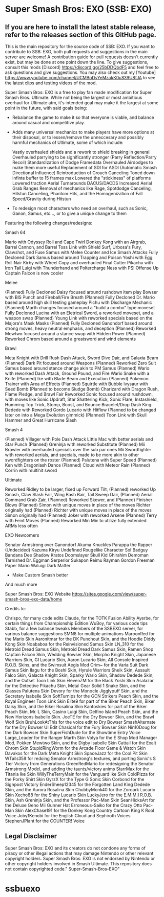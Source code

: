 # Super Smash Bros: EXO (SSB: EXO)
## If you are here to install the latest stable release, refer to the releases section of this GitHub page.

This is the main repository for the source code of SSB: EXO. If you want to contribute to SSB: EXO, both pull requests and suggestions in the main server are welcome! A contribution guide for pull requests doesn't currently exist, but may be done at one point down the line. To give suggestions, consult this mods [Discord] https://discord.gg/25bDDQbdF5 and feel free to ask questions and give suggestions. You may also check out my [Youtube] https://www.youtube.com/channel/UCMBoDvYeMzakK0u839U8fJA to see the latest clips and testing videos of the mod.

Super Smash Bros: EXO is a free to play fan made modification for Super Smash Bros. Ultimate. While not being the largest or most ambitious overhaul for Ultimate atm, it's intended goal may make it the largest at some point in the future, with said goals being:

- Rebalance the game to make it so that everyone is viable, and balance around casual and competitive play.

- Adds many universal mechanics to make players have more options at their disposal, or to lessen/remove the unneccesary and possibly harmful mechanics of Ultimate, some of which include:

  Vastly overhauled shields and a rework to shield breaking in general
  Overhauled parrying to be significantly stronger (Parry Reflection/Parry Recoil)
  Standardization of Dodge Framedata
  Overhauled Airdodges to make them more useful
  Replacement of SDI for ASDI (Automatic Smash Directional Influence)
  Reintroduction of Crouch Canceling
  Toned down infinte buffer to 15 frames max
  Lowered the "stickiness" of platforms
  Lowered traction
  Aerial Turnarounds
  DACUS/DACDS
  Increased Aerial Grab Ranges
  Removal of mechanics like Rage, Spotdodge Canceling, Hitstun Canceling, Phantom Hits, and the Homogenization of Fall Speed/Gravity during Hitstun

- To redesign most characters who need an overhaul, such as Sonic, Ganon, Samus, etc..., or to give a unique change to them

Featuring the following changes/redesigns:

Smash 64

Mario with Odyssey Roll and Cape Twirl
Donkey Kong with an Airgrab, Barrel Cannon, and Barrel Toss
Link with Shield Surf, Urbosa's Fury, Clawshot, and Fuse
Samus with Melee Counter and Ice Smash Attacks
Fully Decloned Dark Samus based around Trapping and Poison
Yoshi with Egg Roll Nair
Kirby with Wheel Copy and overhauled Final Cutter
Pikachu with Iron Tail
Luigi with Thunderhand and Poltercharge
Ness with PSI Offense Up
Captain Falcon is now cooler

Melee

(Planned) Fully Decloned Daisy focused around rushdown item play
Bowser with BIS Punch and Fireball/Fire Breath
(Planned) Fully Decloned Dr. Mario based around high skill testing gameplay
Pichu with Discharge Mechanic
(Planned) Marth changes focused around a "build a combo" type moveset
Fully Decloned Lucina with an Eletrical Sword, a reworked moveset, and a weapon swap
(Planned) Young Link with reworked specials based on the Majora's Mask Masks
(Planned) Fully Decloned Ganondorf based around strong moves, heavy neutral emphasis, and deception
(Planned) Reworked Mewtwo focused around a stance swap with Hidden Power
(Planned) Reworked Chrom based around a greatsword and wind elements

Brawl

Meta Knight with Drill Rush Dash Attack, Sword Dive Dair, and Galaxia Beam
(Planned) Dark Pit focused around Weapons
(Planned) Reworked Zero Suit Samus based around stance change akin to PM Samus
(Planned) Wario with reworked Dash Attack, Ground Pound, and Fire Wario
Snake with a Knife
(Planned) Ike with Blade Beam and Execution
(Planned) Pokemon Trainer with Area of Effects
(Planned) Squirtle with Bubble
Ivysaur with Seed Bomb (Planned to become Sludge Bomb)
Charizard with Dragon Rush, Flame Pledge, and Brawl Fair
Reworked Sonic focused around rushdown, with moves like Sonic Updraft, Star Shattering Kick, Sonic Flare, Instashield, Humming Top Trick, Stomp, Boost, and Bounce Bracelet/Drop Dash
King Dedede with Reworked Gordo
Lucario with Hitflow (Planned to be changed later on into a Mega Evolution gimmick)
(Planned) Toon Link with Skull Hammer and Great Hurricane Slash

Smash 4

(Planned) Villager with Pole Dash Attack
Little Mac with better aerials and Star Punch
(Planned) Greninja with reworked Substitute
(Planned) Mii Brawler with overhauled specials over the sub par ones
Mii Swordfighter with reworked aerials, and specials, made to be more akin to other swordfighters on the roster
(Planned) Palutena with Super Speed
(Planned) Ken with Dragonlash Dance
(Planned) Cloud with Meteor Rain
(Planned) Corrin with multihit sword

Ultimate

Reworked Ridley to be larger, fixed up Forward Tilt, (Planned) reworked Up Smash, Claw Slash Fair, Wing Bash Bair, Tail Sweep Dair, (Planned) Aerial Command Grab Zair, (Planned) Reworked Skewer, and (Planned) Finisher Blows
(Planned) Simon with unique moves in place of the moves Richter originally had
(Planned) Richter with unique moves in place of the moves Simon originally had
(Planned) Joker with reworked Arsene
(Planned) Terry with Feint Moves
(Planned) Reworked Min Min to utilize fully extended ARMs less often

EXO Newcomers

Senator Armstrong over Ganondorf
Akuma
Knuckles
Parappa the Rapper (Undecided)
Kazuma Kiryu
Undefined Rougelike Character
Sol Badguy
Bandana Dee
Shadow
Kratos
Doomslayer
Skull Kid
Ghirahim
Demoman
Tarnished
Dr. Eggman
Serperior
Sukapon
Reimu
Rayman
Gordon Freeman
Paper Mario
Waluigi
Dark Matter

- Make Custom Smash better

And much more

Super Smash Bros: EXO Website
https://sites.google.com/view/super-smash-bros-exo-data/home

Credits to:

Chrispo, for many code edits
Claude, for the TOTK Fusion Ability
Ayerbe, for certain things from Championship Edition
WuBoy, for various code tips
Stabb, for a few balance tweaks
Members of the SSBEXO server, for various balance suggestions
SMN8 for multiple animations
MaroonRed for the Mario Skin
Aaronitmar for the DK Punchout Skin, and the Hoodie Diddy Kong Skin
Noababoa for the Reinvisioned Samus Skin
LN_310 for the Metroid Dread Samus Skin, Metroid Dread Dark Samus Skin, Ramen Shop Captain Falcon Skin, Wedding Bowser Skin, Morpho Knight Skin, Japanese Warriors Skin, GI Lucario Skin, Aaron Lucario Skin, All Console Inspired R.O.B. Skins, and the Swimsuit Aegis Mod
Crim~ for the Varia Suit Dark Samus Skin
Ilagu for the Boshi Skin, Hyrule Warriors Sheik Skin, Assault Falco Skin, Galacta Knight Skin, Sparky Wario Skin, Shadow Dedede Skin, and the Outset Toon Link Skin
ElevenZM for the Black Yoshi Skin
Asalazar for the Detective Pikachu Skin, Metal Gear Solid 1 Snake Skin, and the Glasses Palutena Skin
Devory for the Monocle Jigglypuff Skin, and the Secretary Isabelle Skin
SoftTurnips for the GCN Strikers Peach Skin, and the Royal Engineer Toon Link Skin
Elite9 for part of the Biker Peach Skin, Biker Daisy Skin, and the Biker Rosalina Skin
Kantoskies for part of the Biker Peach Skin, Mr. L Skin, Casino Luigi Skin, Delfino Island Peach Skin, and the New Horizons Isabelle Skin.
JoeTE for the Dry Bowser Skin, and the Brawl Wolf Skin
BruhLookAtThis for the voice edit to Dry Bowser
SmashAlternate for the Dry Bowser UI Edit
Chasical for the Fury Bowser Skin
Nin10Doug for the Dark Bowser Skin
SuperFishDude for the Showtime Entry Voice
Large_Leader for the Ranger Marth Skin
Volya for the E Shop Mod Manager Mod, Pokken Mewtwo Skin, and the Digby Isabelle Skin
Cattail for the Exalt Chrom Skin
StupidRingWorm for the Arcade Floor Game & Watch Skin
Davakos for the Dark Meta Knight Skin
SpaceJazz for the Cool Pit Skin
WTails358 for redoing Senator Armstrong's textures, and porting Sonic's S Tier Victory from Generations
GreenRedMario for redesigning the Senator Armstrong Model, and adding the taunts/victory anims
StarrMax for the Titania Ike Skin
WillyTheTerryMain for the Vanguard Ike Skin
ColdPizza for the Porky Shirt Skin
GyrzX for the Type G Sonic Skin
Corbond for the Signpost Victory
EnderSheep12345 for the Forgotten Land King Dedede Skin, and the Aurora Rosalina Skin
ChubbyMonk40 for the Zoroark Lucario Skin
Xecho88 for the Shiny Lucario Skin
LuckyJero for the E.M.M.I R.O.B. Skin, Ash Greninja Skin, and the Professor Pac-Man Skin
SeanHicksArt for the Deluxe Geno Mii Gunner Hat
Erroneous-Saiko for the Crazy Otto Pac-Man Skin
AlexChase191 for the Donkey Kong Country Cartoon King K Rool Voice
Joby1Kenobi for the English Cloud and Sephiroth Voices
StephenJPlant for the COUNTER! Voice

## Legal Disclaimer
Super Smash Bros: EXO and its creators do not condone any forms of piracy or other illegal actions that may damage Nintendo or other relevant copyright holders.
Super Smash Bros: EXO is not endorsed by Nintendo or other copyright holders involved in Smash Ultimate. This repository does not contain copyrighted code." Super-Smash-Bros-EXO" 
# ssbuexo
